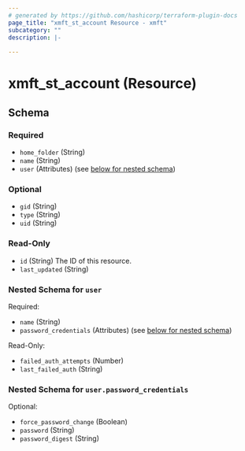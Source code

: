 ```yaml
---
# generated by https://github.com/hashicorp/terraform-plugin-docs
page_title: "xmft_st_account Resource - xmft"
subcategory: ""
description: |-
  
---
```


# xmft_st_account (Resource)





<!-- schema generated by tfplugindocs -->
## Schema

### Required

- `home_folder` (String)
- `name` (String)
- `user` (Attributes) (see [below for nested schema](#nestedatt--user))

### Optional

- `gid` (String)
- `type` (String)
- `uid` (String)

### Read-Only

- `id` (String) The ID of this resource.
- `last_updated` (String)

<a id="nestedatt--user"></a>
### Nested Schema for `user`

Required:

- `name` (String)
- `password_credentials` (Attributes) (see [below for nested schema](#nestedatt--user--password_credentials))

Read-Only:

- `failed_auth_attempts` (Number)
- `last_failed_auth` (String)

<a id="nestedatt--user--password_credentials"></a>
### Nested Schema for `user.password_credentials`

Optional:

- `force_password_change` (Boolean)
- `password` (String)
- `password_digest` (String)
